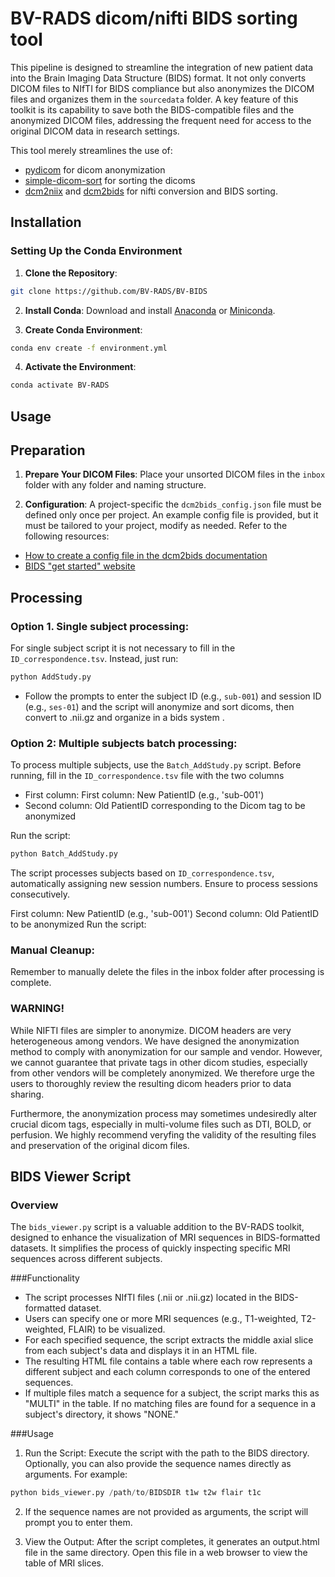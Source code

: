 # BV-RADS dicom/nifti BIDS sorting tool

This pipeline is designed to streamline the integration of new patient data into the Brain Imaging Data Structure (BIDS) format. It not only converts DICOM files to NIfTI for BIDS compliance but also anonymizes the DICOM files and organizes them in the `sourcedata` folder. A key feature of this toolkit is its capability to save both the BIDS-compatible files and the anonymized DICOM files, addressing the frequent need for access to the original DICOM data in research settings.

This tool merely streamlines the use of:
- [pydicom](https://pydicom.github.io/) for dicom anonymization
- [simple-dicom-sort](https://pypi.org/project/simple-dicom-sort/) for sorting the dicoms
- [dcm2niix](https://github.com/rordenlab/dcm2niix) and [dcm2bids](https://unfmontreal.github.io/Dcm2Bids/3.1.1/) for nifti conversion and BIDS sorting.
 		

## Installation

### Setting Up the Conda Environment

1. **Clone the Repository**:
```bash
git clone https://github.com/BV-RADS/BV-BIDS
```

2. **Install Conda**: 
Download and install [Anaconda](https://www.anaconda.com/products/distribution) or [Miniconda](https://docs.conda.io/en/latest/miniconda.html).

3. **Create Conda Environment**:
```bash
conda env create -f environment.yml
```

4. **Activate the Environment**:
```bash
conda activate BV-RADS
```

## Usage

## Preparation
1. **Prepare Your DICOM Files**: Place your unsorted DICOM files in the `inbox` folder with any folder and naming structure.

2. **Configuration**: A project-specific the `dcm2bids_config.json` file must  be defined only once per project. An example config file is provided, but it must be tailored to your project, modify as needed. Refer to the following resources: 
- [How to create a config file in the dcm2bids documentation](https://unfmontreal.github.io/Dcm2Bids/3.1.1/how-to/create-config-file/) 
- [BIDS "get started" website](https://bids.neuroimaging.io/get_started.html)

## Processing
### **Option 1. Single subject processing**: 
For single subject script it is not necessary to fill in the `ID_correspondence.tsv`. Instead, just run: 
```bash
python AddStudy.py
```
   - Follow the prompts to enter the subject ID (e.g., `sub-001`) and session ID (e.g., `ses-01`) and the script will anonymize and sort dicoms, then convert to .nii.gz and organize in a bids system .

### **Option 2: Multiple subjects batch processing**: 
To process multiple subjects, use the  `Batch_AddStudy.py` script. Before running, fill in the `ID_correspondence.tsv` file with the two columns

- First column: First column: New PatientID (e.g., 'sub-001')
- Second column: Old PatientID corresponding to the Dicom tag to be anonymized

Run the script:

```bash
python Batch_AddStudy.py
```

The script processes subjects based on `ID_correspondence.tsv`, automatically assigning new session numbers. Ensure to process sessions consecutively.

First column: New PatientID (e.g., 'sub-001')
Second column: Old PatientID to be anonymized
Run the script:

### **Manual Cleanup**:
Remember to manually delete the files in the inbox folder after processing is complete.


### WARNING!
While NIFTI files are simpler to anonymize. DICOM headers are very heterogeneous among vendors. We have designed the anonymization method to comply with anonymization for our sample and vendor. However, we cannot guarantee that private tags in other dicom studies, especially from other vendors will be completely anonymized. We therefore urge the users to thoroughly review the resulting dicom headers prior to data sharing. 

Furthermore, the anonymization process may sometimes undesiredly alter crucial dicom tags, especially in multi-volume files such as DTI, BOLD, or perfusion. We highly recommend veryfing the validity of the resulting files and preservation of the original dicom files. 



## BIDS Viewer Script
### Overview
The `bids_viewer.py` script is a valuable addition to the BV-RADS toolkit, designed to enhance the visualization of MRI sequences in BIDS-formatted datasets. It simplifies the process of quickly inspecting specific MRI sequences across different subjects.

###Functionality
- The script processes NIfTI files (.nii or .nii.gz) located in the BIDS-formatted dataset.
- Users can specify one or more MRI sequences (e.g., T1-weighted, T2-weighted, FLAIR) to be visualized.
- For each specified sequence, the script extracts the middle axial slice from each subject's data and displays it in an HTML file.
- The resulting HTML file contains a table where each row represents a different subject and each column corresponds to one of the entered sequences.
- If multiple files match a sequence for a subject, the script marks this as "MULTI" in the table. If no matching files are found for a sequence in a subject's directory, it shows "NONE."

###Usage
1. Run the Script: Execute the script with the path to the BIDS directory. Optionally, you can also provide the sequence names directly as arguments. For example:
```python
python bids_viewer.py /path/to/BIDSDIR t1w t2w flair t1c
```

2. If the sequence names are not provided as arguments, the script will prompt you to enter them.

3. View the Output: After the script completes, it generates an output.html file in the same directory. Open this file in a web browser to view the table of MRI slices.

